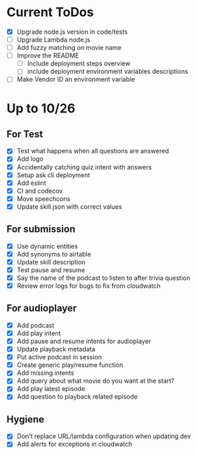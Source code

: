 # Current ToDos
- [X] Upgrade node.js version in code/tests
- [ ] Upgrade Lambda node.js
- [ ] Add fuzzy matching on movie name
- [ ] Improve the README
  - [ ] Include deployment steps overview
  - [ ] include deployment environment variables descriptions
- [ ] Make Vendor ID an environment variable

# Up to 10/26
## For Test
- [X] Test what happens when all questions are answered
- [X] Add logo
- [X] Accidentally catching quiz intent with answers
- [X] Setup ask cli deployment
- [X] Add eslint
- [X] CI and codecov
- [X] Move speechcons
- [X] Update skill.json with correct values

## For submission
- [X] Use dynamic entities
- [X] Add synonyms to airtable
- [X] Update skill description
- [X] Test pause and resume
- [X] Say the name of the podcast to listen to after trivia question
- [X] Review error logs for bugs to fix from cloudwatch

## For audioplayer
- [X] Add podcast
- [X] Add play intent
- [X] Add pause and resume intents for audioplayer
- [X] Update playback metadata
- [X] Put active podcast in session
- [X] Create generic play/resume function
- [X] Add missing intents
- [X] Add query about what movie do you want at the start?
- [X] Add play latest episode
- [X] Add question to playback related episode

## Hygiene
- [X] Don't replace URL/lambda configuration when updating dev
- [X] Add alerts for exceptions in cloudwatch